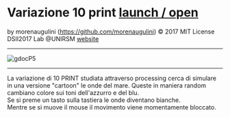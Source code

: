 # Variazione 10 print [launch / open]()

by morenaugulini (https://github.com/morenaugulini) © 2017 MIT License  
DSII2017 Lab @UNIRSM [website](http://dsii-2017-unirsm.github.io)

----

![gdocP5](http://i.imgur.com/5pIFMIG.png)

----

La variazione di 10 PRINT studiata attraverso processing cerca di simulare in una versione "cartoon" le onde del mare.
Queste in maniera random cambiano colore sui toni dell'azzurro e del blu.      
Se si preme un tasto sulla tastiera le onde diventano bianche.     
Mentre se si muove il mouse il movimento viene momentamente bloccato.      
